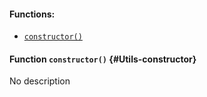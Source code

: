 

#### Functions:
- [`constructor()`](#Utils-constructor)


#### Function `constructor()` {#Utils-constructor}
No description

